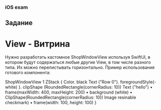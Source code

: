 ### iOS exam

## Задание 
# View - Витрина 
Нужно разработать кастомное ShopWindowView используя SwiftUl, в котором будут содержаться любые другие View, в том числе разного типа. Их можно перелистывать горизонтально. Пример
использования готового компонента:

ShopWindowView 1
ZStack {
Color. black
Text ("Row 0"). foregroundStyle(-white)
}. clipShape (RoundedRectangle(cornerRadius: 10))
Text ("hello")
• frame(maxWidth: 400, maxHeight: 200)
• background (white)
• ClipShape(RoundedRectangle(cornerRadius: 10))
Image resinable checkmark)
• frame(width: 100, height: 100)
}
